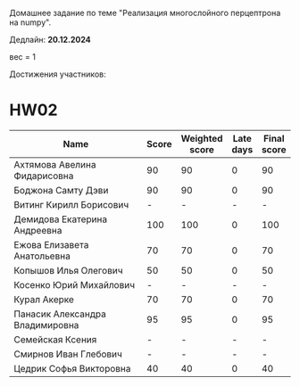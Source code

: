 Домашнее задание по теме "Реализация многослойного перцептрона на numpy".

Дедлайн: **20.12.2024**

вес = 1

Достижения участников:

# HW02

| Name               | Score | Weighted<br>score | Late<br>days                 | Final<br>score |
| ------------------ | ----- | ----------------- | ---------------------------- | -------------- |
| Ахтямова  Авелина Фидарисовна    | 90    | 90                | 0            | 90             |
| Боджона Самту  Дэви              | 90    | 90                | 0            | 90             |
| Витинг Кирилл  Борисович         | -     | -                 | -            | -              |
| Демидова  Екатерина Андреевна    | 100   | 100               | 0            | 100            |
| Ежова  Елизавета Анатольевна     | 70    | 70                | 0            | 70             |
| Копышов Илья  Олегович           | 50    | 50                | 0            | 50             |
| Косенко Юрий  Михайлович         | -     | -                 | -            | -              |
| Курал Акерке                     | 70    | 70                | 0            | 70 |
| Панасик  Александра Владимировна | 95    | 95                | 0            | 95 |
| Семейская  Ксения                | -     | -                 | -            | - |
| Смирнов Иван  Глебович           | -     | -                 | -            | - |
| Цедрик  Софья Викторовна         | 40    | 40                | 0            | 40 |

